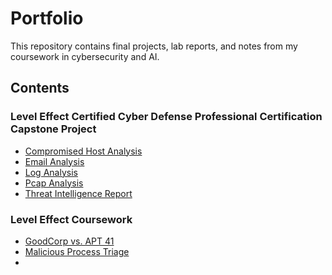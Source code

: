 # Portfolio

This repository contains final projects, lab reports, and notes from my coursework in cybersecurity and AI. 

## Contents

### Level Effect Certified Cyber Defense Professional Certification Capstone Project
- [Compromised Host Analysis](./Compromised-Host-Analysis.pdf)
- [Email Analysis](./Email-Ananlysis.pdf)
- [Log Analysis](./Log-Analysis.pdf)
- [Pcap Analysis](./pcap-Analysis.pdf)
- [Threat Intelligence Report](./Threat-Intel-Report.pdf)

### Level Effect Coursework
  - [GoodCorp vs. APT 41](./GoodCorp-APT41.pdf)
  - [Malicious Process Triage](./Malicious-Process-Triage)
  - 
